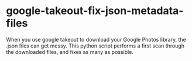 # google-takeout-fix-json-metadata-files
When you use google takeout to download your Google Photos library, the .json files can get messy. This python script performs a first scan through the downloaded files, and fixes as many as possible. 
